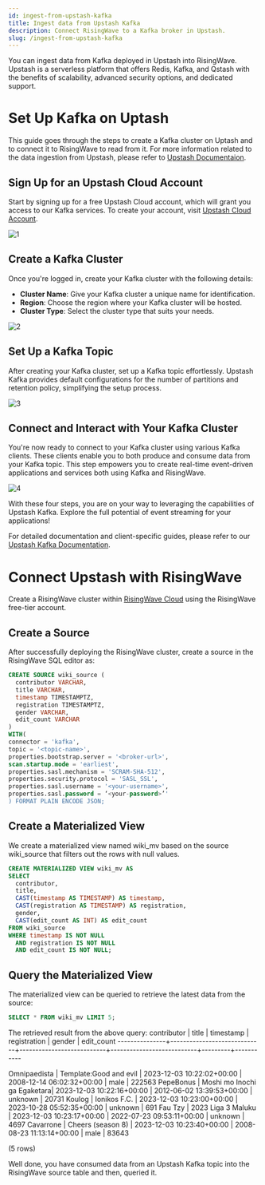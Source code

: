 ```yaml
---
id: ingest-from-upstash-kafka
title: Ingest data from Upstash Kafka
description: Connect RisingWave to a Kafka broker in Upstash.
slug: /ingest-from-upstash-kafka
---
```

<head>
  <link rel="canonical" href="https://docs.risingwave.com/docs/current/ingest-from-upstash-kafka/" />
</head>

You can ingest data from Kafka deployed in Upstash into RisingWave. Upstash is a serverless platform that offers Redis, Kafka, and Qstash with the benefits of scalability, advanced security options, and dedicated support.

# Set Up Kafka on Uptash

This guide goes through the steps to create a Kafka cluster on Uptash and to connect it to RisingWave to read from it. For more information related to the data ingestion from Upstash, please refer to [Upstash Documentaion](https://upstash.com/docs/kafka/overall/getstarted).

## Sign Up for an Upstash Cloud Account

Start by signing up for a free Upstash Cloud account, which will grant you access to our Kafka services. To create your account, visit [Upstash Cloud Account](https://console.upstash.com/kafka).

![1](https://github.com/fahadullahshah261/risingwave-tutorials/assets/99340455/e7685303-1e16-4f00-8095-aa12de40e9e8)

## Create a Kafka Cluster

Once you're logged in, create your Kafka cluster with the following details:

- **Cluster Name**: Give your Kafka cluster a unique name for identification.
- **Region**: Choose the region where your Kafka cluster will be hosted.
- **Cluster Type**: Select the cluster type that suits your needs.

![2](https://github.com/fahadullahshah261/risingwave-tutorials/assets/99340455/b633cbc5-d084-47ab-99ae-61765fffb308)

## Set Up a Kafka Topic

After creating your Kafka cluster, set up a Kafka topic effortlessly. Upstash Kafka provides default configurations for the number of partitions and retention policy, simplifying the setup process.

![3](https://github.com/fahadullahshah261/risingwave-tutorials/assets/99340455/61003e9f-1cb1-4c45-a90d-ccefe5c6a835)

## Connect and Interact with Your Kafka Cluster

You're now ready to connect to your Kafka cluster using various Kafka clients. These clients enable you to both produce and consume data from your Kafka topic. This step empowers you to create real-time event-driven applications and services both using Kafka and RisingWave.

![4](https://github.com/fahadullahshah261/risingwave-tutorials/assets/99340455/5937c6c1-076a-4dab-8ceb-6abf9904743a)

With these four steps, you are on your way to leveraging the capabilities of Upstash Kafka. Explore the full potential of event streaming for your applications!

For detailed documentation and client-specific guides, please refer to our [Upstash Kafka Documentation](https://upstash.com/docs/kafka).

# Connect Upstash with RisingWave

Create a RisingWave cluster within [RisingWave Cloud](https://cloud.risingwave.com/) using the RisingWave free-tier account.

## Create a Source
After successfully deploying the RisingWave cluster, create a source in the RisingWave SQL editor as:

```sql
CREATE SOURCE wiki_source (
  contributor VARCHAR,
  title VARCHAR,
  timestamp TIMESTAMPTZ,
  registration TIMESTAMPTZ,
  gender VARCHAR,
  edit_count VARCHAR
)
WITH(
connector = 'kafka',
topic = '<topic-name>', 
properties.bootstrap.server = '<broker-url>', 
scan.startup.mode = 'earliest', 
properties.sasl.mechanism = 'SCRAM-SHA-512', 
properties.security.protocol = 'SASL_SSL', 
properties.sasl.username = '<your-username>', 
properties.sasl.password = ‘<your-password>’'
) FORMAT PLAIN ENCODE JSON;
```
## Create a Materialized View
We create a materialized view named wiki_mv based on the source wiki_source that filters out the rows with null values.

```sql
CREATE MATERIALIZED VIEW wiki_mv AS
SELECT  
  contributor,
  title,
  CAST(timestamp AS TIMESTAMP) AS timestamp,
  CAST(registration AS TIMESTAMP) AS registration,
  gender,
  CAST(edit_count AS INT) AS edit_count
FROM wiki_source
WHERE timestamp IS NOT NULL
  AND registration IS NOT NULL
  AND edit_count IS NOT NULL;
```
## Query the Materialized View

The materialized view can be queried to retrieve the latest data from the source:

```sql
SELECT * FROM wiki_mv LIMIT 5;
```
The retrieved result from the above query:
contributor    |   title                     |     timestamp             |       registration        | gender  | edit_count
---------------+-----------------------------+---------------------------+---------------------------+---------+-----------

Omnipaedista   | Template:Good and evil      | 2023-12-03 10:22:02+00:00 | 2008-12-14 06:02:32+00:00 | male    | 222563
PepeBonus      | Moshi mo Inochi ga Egaketara| 2023-12-03 10:22:16+00:00 | 2012-06-02 13:39:53+00:00 | unknown | 20731
Koulog         | Ionikos F.C.                | 2023-12-03 10:23:00+00:00 | 2023-10-28 05:52:35+00:00 | unknown | 691
Fau Tzy        | 2023 Liga 3 Maluku          | 2023-12-03 10:23:17+00:00 | 2022-07-23 09:53:11+00:00 | unknown | 4697
Cavarrone      | Cheers (season 8)           | 2023-12-03 10:23:40+00:00 | 2008-08-23 11:13:14+00:00 | male    | 83643

(5 rows)

Well done, you have consumed data from an Upstash Kafka topic into the RisingWave source table and then, queried it.
